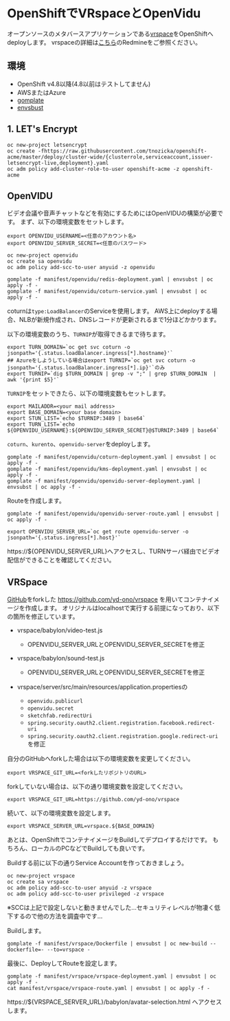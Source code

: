 # OpenShiftでVRspaceとOpenVidu 

オープンソースのメタバースアプリケーションである[vrspace](https://www.vrspace.org/)をOpenShiftへdeployします。
vrspaceの詳細は[こちら](https://redmine.vrspace.org/projects/vrspace-org/wiki)のRedmineをご参照ください。

## 環境
- OpenShift v4.8以降(4.8以前はテストしてません)
- AWSまたはAzure
- [gomplate](https://docs.gomplate.ca/)
- [envsbust](https://qiita.com/reflet/items/f69ec31a0ba38dcef5a7)

## 1. LET's Encrypt

```
oc new-project letsencrypt
oc create -fhttps://raw.githubusercontent.com/tnozicka/openshift-acme/master/deploy/cluster-wide/{clusterrole,serviceaccount,issuer-letsencrypt-live,deployment}.yaml
oc adm policy add-cluster-role-to-user openshift-acme -z openshift-acme
```

## OpenVIDU
ビデオ会議や音声チャットなどを有効にするためにはOpenVIDUの構築が必要です。
まず、以下の環境変数をセットします。

```
export OPENVIDU_USERNAME=<任意のアカウント名>
export OPENVIDU_SERVER_SECRET=<任意のパスワード>
```

```
oc new-project openvidu
oc create sa openvidu
oc adm policy add-scc-to-user anyuid -z openvidu 
```

```
gomplate -f manifest/openvidu/redis-deployment.yaml | envsubst | oc apply -f -
gomplate -f manifest/openvidu/coturn-service.yaml | envsubst | oc apply -f -
```

coturnは`type:LoadBalancer`のServiceを使用します。
AWS上にdeployする場合、NLBが新規作成され、DNSレコードが更新されるまで1分ほどかかります。

以下の環境変数のうち、`TURNIP`が取得できるまで待ちます。

```
export TURN_DOMAIN=`oc get svc coturn -o jsonpath='{.status.loadBalancer.ingress[*].hostname}'`
## Azureをしようしている場合はexport TURNIP=`oc get svc coturn -o jsonpath='{.status.loadBalancer.ingress[*].ip}'`のみ
export TURNIP=`dig $TURN_DOMAIN | grep -v ";" | grep $TURN_DOMAIN  | awk '{print $5}'`
```

`TURNIP`をセットできたら、以下の環境変数もセットします。

```
export MAILADDR=<your mail address>
export BASE_DOMAIN=<your base domain>
export STUN_LIST=`echo $TURNIP:3489 | base64`
export TURN_LIST=`echo ${OPENVIDU_USERNAME}:${OPENVIDU_SERVER_SECRET}@$TURNIP:3489 | base64`
```

`coturn`、`kurento`、`openvidu-server`をdeployします。

```
gomplate -f manifest/openvidu/coturn-deployment.yaml | envsubst | oc apply -f -
gomplate -f manifest/openvidu/kms-deployment.yaml | envsubst | oc apply -f -
gomplate -f manifest/openvidu/openvidu-server-deployment.yaml | envsubst | oc apply -f -
```

Routeを作成します。

```
gomplate -f manifest/openvidu/openvidu-server-route.yaml | envsubst | oc apply -f -
```


```
export OPENVIDU_SERVER_URL=`oc get route openvidu-server -o jsonpath='{.status.ingress[*].host}'`
```

https://${OPENVIDU_SERVER_URL}へアクセスし、TURNサーバ経由でビデオ配信ができることを確認してください。


## VRSpace

[GitHub](https://github.com/jalmasi/vrspace)をforkした https://github.com/yd-ono/vrspace を用いてコンテナイメージを作成します。
オリジナルはlocalhostで実行する前提になっており、以下の箇所を修正しています。

- vrspace/babylon/video-test.js
  - OPENVIDU_SERVER_URLとOPENVIDU_SERVER_SECRETを修正

- vrspace/babylon/sound-test.js
  - OPENVIDU_SERVER_URLとOPENVIDU_SERVER_SECRETを修正

- vrspace/server/src/main/resources/application.propertiesの
  - `openvidu.publicurl`
  - `openvidu.secret`
  - `sketchfab.redirectUri`
  - `spring.security.oauth2.client.registration.facebook.redirect-uri`
  - `spring.security.oauth2.client.registration.google.redirect-uri`を修正

自分のGitHubへforkした場合は以下の環境変数を変更してください。
```
export VRSPACE_GIT_URL=<forkしたリポジトリのURL>
```

forkしていない場合は、以下の通り環境変数を設定してください。

```
export VRSPACE_GIT_URL=https://github.com/yd-ono/vrspace
```

続いて、以下の環境変数を設定します。

```
export VRSPACE_SERVER_URL=vrspace.${BASE_DOMAIN}
```

あとは、OpenShiftでコンテナイメージをBuildしてデプロイするだけです。
もちろん、ローカルのPCなどでBuildしても良いです。

Buildする前に以下の通りService Accountを作っておきましょう。
```
oc new-project vrspace
oc create sa vrspace
oc adm policy add-scc-to-user anyuid -z vrspace
oc adm policy add-scc-to-user privileged -z vrspace
```

※SCCは上記で設定しないと動きませんでした…セキュリティレベルが物凄く低下するので他の方法を調査中です…

Buildします。
```
gomplate -f manifest/vrspace/Dockerfile | envsubst | oc new-build --dockerfile=- --to=vrspace -
```

最後に、DeployしてRouteを設定します。
```
gomplate -f manifest/vrspace/vrspace-deployment.yaml | envsubst | oc apply -f -
cat manifest/vrspace/vrspace-route.yaml | envsubst | oc apply -f -
```

https://${VRSPACE_SERVER_URL}/babylon/avatar-selection.html へアクセスします。
